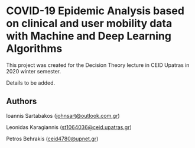 # COVID-19 Epidemic Analysis based on clinical and user mobility data with Machine and Deep Learning Algorithms

This project was created for the Decision Theory lecture in CEID Upatras in 2020 winter semester.


Details to be added.

Authors
----
Ioannis Sartabakos (johnsart@outlook.com.gr)

Leonidas Karagiannis (st1064036@ceid.upatras.gr)

Petros Behrakis (ceid4780@upnet.gr)
